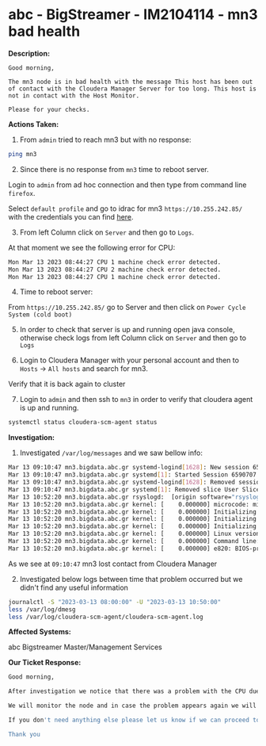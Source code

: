 # abc - BigStreamer - IM2104114 -  mn3 bad health

<b>Description:</b>

```
Good morning,

The mn3 node is in bad health with the message This host has been out of contact with the Cloudera Manager Server for too long. This host is not in contact with the Host Monitor.

Please for your checks.
```

<b>Actions Taken:</b>

1. From `admin` tried to reach mn3 but with no response:

```bash
ping mn3
```

2. Since there is no response from `mn3` time to reboot server.

Login to `admin` from ad hoc connection and then type from command line `firefox`.

Select `default profile` and go to idrac for mn3 `https://10.255.242.85/` with the credentials you can find [here](https://metis.xyztel.com/obss/oss/sysadmin-group/support/-/blob/master/KnowledgeBase/prodsyspasswd.kdbx).

3. From left Column click on `Server` and then go to `Logs`.

At that moment we see the following error for CPU:
```bash
Mon Mar 13 2023 08:44:27 CPU 1 machine check error detected.
Mon Mar 13 2023 08:44:27 CPU 2 machine check error detected.
Mon Mar 13 2023 08:44:27 CPU 1 machine check error detected.
```

4. Time to reboot server:

From `https://10.255.242.85/` go to Server and then click on `Power Cycle System (cold boot)`

5. In order to check that server is up and running open java console, otherwise check logs from left Column click on `Server` and then go to `Logs`

6. Login to Cloudera Manager with your personal account and then to `Hosts` -> `All hosts` and search for mn3.

Verify that it is back again to cluster 

7. Login to `admin` and then ssh to `mn3` in order to verify that cloudera agent is up and running.

```bash
systemctl status cloudera-scm-agent status
```

<b>Investigation:</b>

1. Investigated `/var/log/messages` and we saw bellow info:

```bash
Mar 13 09:10:47 mn3.bigdata.abc.gr systemd-logind[1628]: New session 6590707 of user nagios.
Mar 13 09:10:47 mn3.bigdata.abc.gr systemd[1]: Started Session 6590707 of user nagios.
Mar 13 09:10:47 mn3.bigdata.abc.gr systemd-logind[1628]: Removed session 6590707.
Mar 13 09:10:47 mn3.bigdata.abc.gr systemd[1]: Removed slice User Slice of nagios.
Mar 13 10:52:20 mn3.bigdata.abc.gr rsyslogd:  [origin software="rsyslogd" swVersion="8.24.0-57.el7_9" x-pid="1848" x-info="http://www.rsyslog.com"] start
Mar 13 10:52:20 mn3.bigdata.abc.gr kernel: [    0.000000] microcode: microcode updated early to revision 0x44, date = 2020-05-27
Mar 13 10:52:20 mn3.bigdata.abc.gr kernel: [    0.000000] Initializing cgroup subsys cpuset
Mar 13 10:52:20 mn3.bigdata.abc.gr kernel: [    0.000000] Initializing cgroup subsys cpu
Mar 13 10:52:20 mn3.bigdata.abc.gr kernel: [    0.000000] Initializing cgroup subsys cpuacct
Mar 13 10:52:20 mn3.bigdata.abc.gr kernel: [    0.000000] Linux version 3.10.0-1160.15.2.el7.x86_64 (mockbuild@kbuilder.bsys.centos.org) (gcc version 4.8.5 20150623 (Red Hat 4.8.5-44) (GCC) ) #1 SMP Wed Feb 3 15:06:38 UTC 2021
Mar 13 10:52:20 mn3.bigdata.abc.gr kernel: [    0.000000] Command line: BOOT_IMAGE=/vmlinuz-3.10.0-1160.15.2.el7.x86_64 root=/dev/mapper/vg00-root ro crashkernel=auto rd.lvm.lv=vg00/root rd.lvm.lv=vg00/swap rhgb quiet transparent_hugepage=never ipv6.disable=1 LANG=en_US.UTF-8
Mar 13 10:52:20 mn3.bigdata.abc.gr kernel: [    0.000000] e820: BIOS-provided physical RAM map:
```

As we see at `09:10:47` mn3 lost contact from Cloudera Manager

2. Investigated below logs between time that problem occurred but we didn't find any useful information

```bash
journalctl -S "2023-03-13 08:00:00" -U "2023-03-13 10:50:00"
less /var/log/dmesg
less /var/log/cloudera-scm-agent/cloudera-scm-agent.log
```

<b>Affected Systems:</b>

abc Bigstreamer Master/Management Services


<b>Our Ticket Response:</b>


```bash
Good morning,

After investigation we notice that there was a problem with the CPU due to some process and the node had to be rebooted in order to recover.

We will monitor the node and in case the problem appears again we will proceed with a ticket to Dell.

If you don't need anything else please let us know if we can proceed to close the ticket.

Thank you
```


